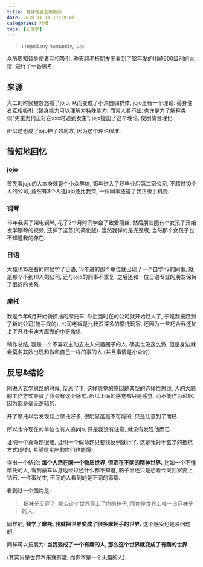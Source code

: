 ```yaml
---
title: 替身使者互相吸引
date: 2018-11-11 17:29:05
categories: 吐槽
tags: [心理学]
---
```

> i reject my humanity, jojo!

众所周知替身使者互相吸引, 昨天翻老板朋友圈看到了12年发的川崎600级别的大排, 进行了一番思考.

<!--more-->

## 来源

大二的时候被忽悠看了jojo, 从而变成了小众自嗨群体, jojo里有一个理论: 替身使者互相吸引, (替身能力可以理解为特殊能力, 而常人看不出)也许是为了解释类似"男主为何正好在xxx时遇到女主", jojo提出了这个理论, 使剧情合理化.

所以这也成了jojo神了的地方, 因为这个理论很准.

## 简短地回忆

### jojo

首先看jojo的人本身就是个小众群体, 15年进入了我毕业后第二家公司, 不超过10个人的公司, 竟然有3个人追jojo还比我深, 一位同事还送了我正版手机壳.

### 钢琴

16年我买了架电钢琴, 花了2个月时间学会了致爱丽丝, 然后朋友圈有个女孩子开始发学钢琴的视频, 还弹了这首(的简化版). 当然我弹的是完整版, 当然那个女孩子也不知道我的存在.

### 日语

大概也15左右的时候学了日语, 15年进的那个单位就出现了一个自学n2的同事, 就是那个不到10人的公司, 还与jojo的同事不重复. 之后还和一位日语专业的朋友保持了很近的关系.

### 摩托

我是今年6月开始骑换挡的摩托车, 然后当时在的公司就开始赶人了, 于是我被赶到了新的公司(随手找的), 公司老板是比我资深多的摩托玩家, 还因为一些巧合我还加上了开杜卡迪大魔鬼的小哥微信.

稍作总结, 我是一个不喜欢主动去进入兴趣圈子的人, 确实也没这么做, 但是身边就会莫名其妙出现和做和自己一样的事的人.(并且事情是小众的)

## 反思&结论

刚进入玄学思路的时候, 反思了下, 这样感觉的原因是典型的选择性思维, 人的大脑的工作方式导致了我会有这个感觉. 所以上面的感觉都只是感觉, 而不能作为论据, 因为都是毫无逻辑的.

开了摩托以后发现路上摩托好多, 很明显这是不可能的, 只是注意到了而已.

所以也许现在的单位也有人追jojo, 只是我没有注意, 就没有发现他而已.

证明一个真命题很难, 证明一个假命题只要找反例就行了. 这是我对于玄学的抵抗方式(是的, 希望信星座的你们也能懂).

得出一个结论: **每个人活在同一个物质世界, 但活在不同的精神世界.** 比如一个不懂摩托的人, 看到豪车从身边经过还什么都不知道, 脑子里还只是想着今天回家要上钻石. 一件事发生, 不同的人看到的是不同的事情.

看到过一个图片是:

> ​	把袜子反穿了, 那么这个世界穿上了你的袜子, 而你是世界上唯一没穿袜子的人.

同样的, **我学了摩托, 我就把世界变成了很多摩托手的世界.** 这个感受也是没问题的.

同样可以拓展为: **当我变成了一个有趣的人, 那么这个世界就变成了有趣的世界.**

(其实只是世界本来就有趣, 而你本是一个无趣的人).
